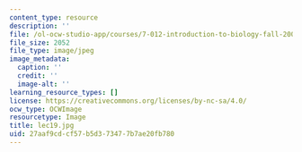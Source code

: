 ```yaml
---
content_type: resource
description: ''
file: /ol-ocw-studio-app/courses/7-012-introduction-to-biology-fall-2004/27aaf9cdcf57b5d373477b7ae20fb780_lec19.jpg
file_size: 2052
file_type: image/jpeg
image_metadata:
  caption: ''
  credit: ''
  image-alt: ''
learning_resource_types: []
license: https://creativecommons.org/licenses/by-nc-sa/4.0/
ocw_type: OCWImage
resourcetype: Image
title: lec19.jpg
uid: 27aaf9cd-cf57-b5d3-7347-7b7ae20fb780
---
```

